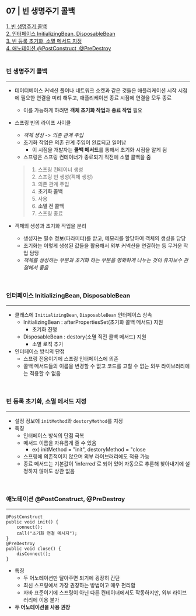 ## 07 | 빈 생명주기 콜백

[1. 빈 생명주기 콜백](#빈-생명주기-콜백) <br>
[2. 인터페이스 InitializingBean, DisposableBean](#인터페이스-initializingbean-disposablebean) <br>
[3. 빈 등록 초기화, 소멸 메서드 지정](#빈-등록-초기화-소멸-메서드-지정) <br>
[4. 애노테이션 @PostConstruct, @PreDestroy](#애노테이션-postconstruct-predestroy) <br>
<br>

### 빈 생명주기 콜백
<hr>

- 데이터베이스 커넥션 풀이나 네트워크 소켓과 같은 것들은 애플리케이션 시작 시점에 필요한 연결을 미리 해두고, 애플리케이션 종료 시점에 연결을 모두 종료  
    - 이를 가능하게 하려면 **객체 초기화 작업**과 **종료 작업** 필요
- 스프링 빈의 라이프 사이클
    - *객체 생성 -> 의존 관계 주입*
    - 초기화 작업은 의존 관계 주입이 완료되고 일어남
        - 이 시점을 개발자는 **콜백 메서드**를 통해서 초기화 시점을 알게 됨
    - 스프링은 스프링 컨테이너가 종료되기 직전에 소멸 콜백을 줌
    > 1. 스프링 컨테이너 생성 
    > 2. 스프링 빈 생성(객체 생성) 
    > 3. 의존 관계 주입 
    > 4. **초기화 콜백**
    > 5. 사용 
    > 6. **소멸 전 콜백** 
    > 7. 스프링 종료

- 객체의 생성과 초기화 작업을 분리
    - 생성자는 필수 정보(파라미터)를 받고, 메모리를 할당하여 객체의 생성을 담당
    - 초기화는 이렇게 생성된 값들을 활용해서 외부 커넥션을 연결하는 등 무거운 작업 담당
    - *객체를 생성하는 부분과 초기화 하는 부분을 명확하게 나누는 것이 유지보수 관점에서 좋음*

<br>


### 인터페이스 InitializingBean, DisposableBean
<hr>

- 클래스에 `InitializingBean`, `DisposableBean` 인터페이스 상속
    - InitializingBean : afterPropertiesSet(초기화 콜백 메서드) 지원
        - 초기화 진행
    - DisposableBean : destory(소멸 직전 콜백 메서드) 지원
        - 소멸 로직 추가
- 인터페이스 방식의 단점
    - 스프링 전용이기에 스프링 인터페이스에 의존
    - 콜백 메서드들의 이름을 변경할 수 없고 코드를 고칠 수 없는 외부 라이브러리에는 적용할 수 없음

<br>

### 빈 등록 초기화, 소멸 메서드 지정
<hr>

- 설정 정보에 `initMethod`와 `destoryMethod`를 지정
- 특징
    - 인터페이스 방식의 단점 극복
    - 메서드 이름을 자유롭게 줄 수 있음    
        - ex) initMethod = "init", destoryMethod = "close
    - 스프링에 의존적이지 않으며 외부 라이브러리에도 적용 가능
    - 종료 메서드는 기본값이 'inferred'로 되어 있어 자동으로 추론해 찾아내기에 설정하지 않아도 상관 없음

<br>

### 애노테이션 @PostConstruct, @PreDestroy
<hr>

```
@PostConstruct
public void init() {
	connect();
	call("초기화 연결 메시지");
}
@PreDestroy
public void close() {
    disConnect();
}
```
- 특징
    - 두 어노테이션만 달아주면 되기에 굉장히 간단
    - 최신 스프링에서 가장 권장하는 방법이고 매우 편리함
    - 자바 표준이기에 스프링이 아닌 다른 컨테이너에서도 작동하지만, 외부 라이브러리에 이용 불가
- **두 어노테이션을 사용 권장**